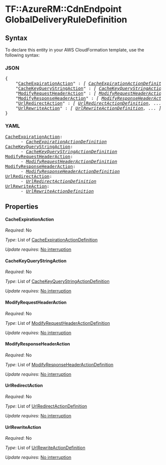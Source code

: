 # TF::AzureRM::CdnEndpoint GlobalDeliveryRuleDefinition

## Syntax

To declare this entity in your AWS CloudFormation template, use the following syntax:

### JSON

<pre>
{
    "<a href="#cacheexpirationaction" title="CacheExpirationAction">CacheExpirationAction</a>" : <i>[ <a href="cacheexpirationactiondefinition.md">CacheExpirationActionDefinition</a>, ... ]</i>,
    "<a href="#cachekeyquerystringaction" title="CacheKeyQueryStringAction">CacheKeyQueryStringAction</a>" : <i>[ <a href="cachekeyquerystringactiondefinition.md">CacheKeyQueryStringActionDefinition</a>, ... ]</i>,
    "<a href="#modifyrequestheaderaction" title="ModifyRequestHeaderAction">ModifyRequestHeaderAction</a>" : <i>[ <a href="modifyrequestheaderactiondefinition.md">ModifyRequestHeaderActionDefinition</a>, ... ]</i>,
    "<a href="#modifyresponseheaderaction" title="ModifyResponseHeaderAction">ModifyResponseHeaderAction</a>" : <i>[ <a href="modifyresponseheaderactiondefinition.md">ModifyResponseHeaderActionDefinition</a>, ... ]</i>,
    "<a href="#urlredirectaction" title="UrlRedirectAction">UrlRedirectAction</a>" : <i>[ <a href="urlredirectactiondefinition.md">UrlRedirectActionDefinition</a>, ... ]</i>,
    "<a href="#urlrewriteaction" title="UrlRewriteAction">UrlRewriteAction</a>" : <i>[ <a href="urlrewriteactiondefinition.md">UrlRewriteActionDefinition</a>, ... ]</i>
}
</pre>

### YAML

<pre>
<a href="#cacheexpirationaction" title="CacheExpirationAction">CacheExpirationAction</a>: <i>
      - <a href="cacheexpirationactiondefinition.md">CacheExpirationActionDefinition</a></i>
<a href="#cachekeyquerystringaction" title="CacheKeyQueryStringAction">CacheKeyQueryStringAction</a>: <i>
      - <a href="cachekeyquerystringactiondefinition.md">CacheKeyQueryStringActionDefinition</a></i>
<a href="#modifyrequestheaderaction" title="ModifyRequestHeaderAction">ModifyRequestHeaderAction</a>: <i>
      - <a href="modifyrequestheaderactiondefinition.md">ModifyRequestHeaderActionDefinition</a></i>
<a href="#modifyresponseheaderaction" title="ModifyResponseHeaderAction">ModifyResponseHeaderAction</a>: <i>
      - <a href="modifyresponseheaderactiondefinition.md">ModifyResponseHeaderActionDefinition</a></i>
<a href="#urlredirectaction" title="UrlRedirectAction">UrlRedirectAction</a>: <i>
      - <a href="urlredirectactiondefinition.md">UrlRedirectActionDefinition</a></i>
<a href="#urlrewriteaction" title="UrlRewriteAction">UrlRewriteAction</a>: <i>
      - <a href="urlrewriteactiondefinition.md">UrlRewriteActionDefinition</a></i>
</pre>

## Properties

#### CacheExpirationAction

_Required_: No

_Type_: List of <a href="cacheexpirationactiondefinition.md">CacheExpirationActionDefinition</a>

_Update requires_: [No interruption](https://docs.aws.amazon.com/AWSCloudFormation/latest/UserGuide/using-cfn-updating-stacks-update-behaviors.html#update-no-interrupt)

#### CacheKeyQueryStringAction

_Required_: No

_Type_: List of <a href="cachekeyquerystringactiondefinition.md">CacheKeyQueryStringActionDefinition</a>

_Update requires_: [No interruption](https://docs.aws.amazon.com/AWSCloudFormation/latest/UserGuide/using-cfn-updating-stacks-update-behaviors.html#update-no-interrupt)

#### ModifyRequestHeaderAction

_Required_: No

_Type_: List of <a href="modifyrequestheaderactiondefinition.md">ModifyRequestHeaderActionDefinition</a>

_Update requires_: [No interruption](https://docs.aws.amazon.com/AWSCloudFormation/latest/UserGuide/using-cfn-updating-stacks-update-behaviors.html#update-no-interrupt)

#### ModifyResponseHeaderAction

_Required_: No

_Type_: List of <a href="modifyresponseheaderactiondefinition.md">ModifyResponseHeaderActionDefinition</a>

_Update requires_: [No interruption](https://docs.aws.amazon.com/AWSCloudFormation/latest/UserGuide/using-cfn-updating-stacks-update-behaviors.html#update-no-interrupt)

#### UrlRedirectAction

_Required_: No

_Type_: List of <a href="urlredirectactiondefinition.md">UrlRedirectActionDefinition</a>

_Update requires_: [No interruption](https://docs.aws.amazon.com/AWSCloudFormation/latest/UserGuide/using-cfn-updating-stacks-update-behaviors.html#update-no-interrupt)

#### UrlRewriteAction

_Required_: No

_Type_: List of <a href="urlrewriteactiondefinition.md">UrlRewriteActionDefinition</a>

_Update requires_: [No interruption](https://docs.aws.amazon.com/AWSCloudFormation/latest/UserGuide/using-cfn-updating-stacks-update-behaviors.html#update-no-interrupt)

